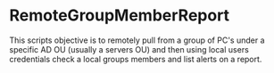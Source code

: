 # RemoteGroupMemberReport
This scripts objective is to remotely pull from a group of PC's under a specific AD OU (usually a servers OU) and then using local users credentials check a local groups members and list alerts on a report.
